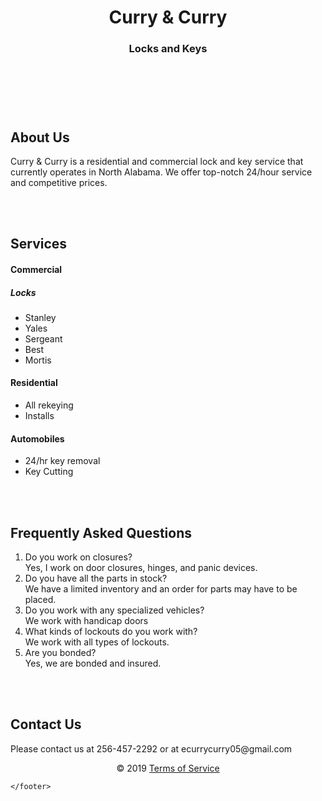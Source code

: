 
<!DOCTYPE html>
<html>

<head>
  <title>Curry & Curry</title>
  <link rel="stylesheet" href="C:\Users\lexis\Documents\Portfolio\style.css"/>
  <link rel='gemfile' href='C:\Users\lexis\Documents\Portfolio\gemfile'/>
</head>
<body>
  <header>
    <h1>Curry & Curry</h1>
    <h3>Locks and Keys</h3>
  </header>
  <br></br>
  <main>
    <meta name="author"content='Alexis Flowers'
    <meta name="description"content='Locksmith'
    <section>
      <h2>About Us</h2>
      <p>Curry & Curry is a residential and commercial lock and key service that currently operates in North Alabama. We offer top-notch 24/hour service and competitive prices.</p>
    </section>
    <br></br>
    <section>
      <h2>Services</h2>
      <h4>Commercial</h4>
      <h5>Locks</h5>
      <ul>
        <li>Stanley</li>
        <li>Yales</li>
        <li>Sergeant</li>
        <li>Best</li>
        <li>Mortis</li>
      </ul>
      <h4>Residential</h4>
      <ul>
        <li>All rekeying</li>
        <li>Installs</li>
      </ul>
      <h4>Automobiles</h4>
      <ul>
        <li>24/hr key removal</li>
        <li>Key Cutting</li>
      </ul>
    </section>
    <br></br>
    <section>
      <h2>Frequently Asked Questions</h2>
      <ol>
        <li>Do you work on closures?</li>
          Yes, I work on door closures, hinges, and panic devices.
        <li>Do you have all the parts in stock?</li>
          We have a limited inventory and an order for parts may have to be placed.
        <li>Do you work with any specialized vehicles?</li>
          We work with handicap doors
        <li>What kinds of lockouts do you work with?</li>
          We work with all types of lockouts.
        <li>Are you bonded?</li>
          Yes, we are bonded and insured.
      </ol>
    </section>
    <br></br>
    <section>
      <h2>Contact Us</h2>
      <p>Please contact us at 256-457-2292 or at ecurrycurry05@gmail.com</p>
    <footer>
      <center>&copy; 2019
      <a href='#'>Terms of Service</a>
    </center>

    </footer>
  </main>
</body>
</html>

